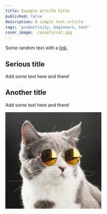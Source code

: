 ```yaml
---
title: Example article title
published: false
description: A simple test article
tags: 'productivity, beginners, test'
cover_image: ./assets/cat.jpg
---
```


Some random text with a [link](https://code.visualstudio.com).

## Serious title

Add some text here and there!

## Another title

Add some text here and there!

![and some pictures too](./assets/cat.jpg)